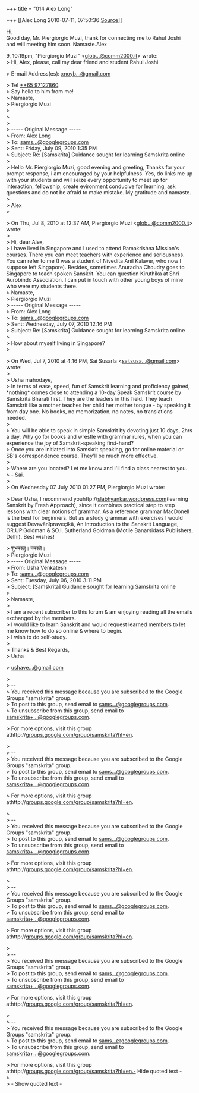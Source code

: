 +++
title = "014 Alex Long"

+++
[[Alex Long	2010-07-11, 07:50:36 [Source](https://groups.google.com/g/samskrita/c/hjxiZE-q9XM)]]



Hi,  
Good day, Mr. Piergiorgio Muzi, thank for connecting me to Rahul Joshi  
and will meeting him soon. Namaste.Alex  

9, 10:19pm, "Piergiorgio Muzi" \<[glob...@comm2000.it]()\> wrote:  
\> Hi, Alex, please, call my dear friend and student Rahul Joshi  

\> E-mail Address(es): [xnoyb...@gmail.com]()  

\> Tel [++65 97127860](tel:+65%209712%207860).  
\> Say hello to him from me!  
\> Namaste,  
\> Piergiorgio Muzi  
\>  
\>  
\>  
\>  ----- Original Message -----  
\>  From: Alex Long  
\>  To: [sams...@googlegroups.com]()  
\>  Sent: Friday, July 09, 2010 1:35 PM  
\>  Subject: Re: \[Samskrita\] Guidance sought for learning Samskrita online  
\>  
\>  Hello Mr. Piergiorgio Muzi, good evening and greeting, Thanks for your prompt response, i am encouraged by your helpfulness. Yes, do links me up with your students and will seize every opportunity to meet up for interaction, fellowship, create evironment conducive for learning, ask questions and do not be afraid to make mistake. My gratitude and namaste.  
\>  
\>  Alex  
\>  

\>  On Thu, Jul 8, 2010 at 12:37 AM, Piergiorgio Muzi \<[glob...@comm2000.it]()\> wrote:  
\>  
\>   Hi, dear Alex,  
\>   I have lived in Singapore and I used to attend Ramakrishna Mission's courses. There you can meet teachers with experience and seriousness. You can refer to me (I was a student of Nivedita Anil Kalaver, who now I suppose left Singapore). Besides, sometimes Anuradha Choudry goes to Singapore to teach spoken Sanskrit. You can question Kiruthika at Shri Aurobindo Association. I can put in touch with other young boys of mine who were my students there.  
\>   Namaste,  
\>   Piergiorgio Muzi  
\>    ----- Original Message -----  
\>    From: Alex Long  
\>    To: [sams...@googlegroups.com]()  
\>    Sent: Wednesday, July 07, 2010 12:16 PM  
\>    Subject: Re: \[Samskrita\] Guidance sought for learning Samskrita online  
\>  
\>    How about myself living in Singapore?  
\>  

\>    On Wed, Jul 7, 2010 at 4:16 PM, Sai Susarla \<[sai.susa...@gmail.com]()\> wrote:  
\>  
\>     Usha mahodaye,  
\>     In terms of ease, speed, fun of Samskrit learning and proficiency gained, \*nothing\* comes close to attending a 10-day Speak Samskrit course by Samskrita Bharati first. They are the leaders in this field. They teach Samskrit like a mother teaches her child her mother tongue - by speaking it from day one. No books, no memorization, no notes, no translations needed.  
\>  
\>     You will be able to speak in simple Samskrit by devoting just 10 days, 2hrs a day. Why go for books and wrestle with grammar rules, when you can experience the joy of Samskrit-speaking first-hand?  
\>     Once you are initiated into Samskrit speaking, go for online material or SB's correspondence course. They'll be much more effective.  
\>  
\>     Where are you located? Let me know and I'll find a class nearest to you.  
\>     - Sai.  
\>  
\>     On Wednesday 07 July 2010 01:27 PM, Piergiorgio Muzi wrote:  

\>      Dear Usha, I recommend youhttp://[slabhyankar.wordpress.com](http://slabhyankar.wordpress.com)(learning Sanskrit by Fresh Approach), since it combines practical step to step lessons with clear notions of grammar. As a reference grammar MacDonell is the best for beginners. But as a study grammar with exercises I would suggest Devavânîpraveçikâ, An Introduction to the Sanskrit Language, OR.UP.Goldman & SO.I. Sutherland Goldman (Motile Banarsidass Publishers, Delhi). Best wishes!  

\>      शुभमस्तु। नमस्ते।  
\>      Piergiorgio Muzi  
\>       ----- Original Message -----  
\>       From: Usha Venkatesh  
\>       To: [sams...@googlegroups.com]()  
\>       Sent: Tuesday, July 06, 2010 3:11 PM  
\>       Subject: \[Samskrita\] Guidance sought for learning Samskrita online  
\>  
\>       Namaste,  
\>  
\>       I am a recent subscriber to this forum & am enjoying reading all the emails exchanged by the members.   
\>       I would like to learn Sanskrit and would request learned members to let me know how to do so online & where to begin.  
\>       I wish to do self-study.  
\>  
\>       Thanks & Best Regards,  
\>       Usha  

\>       [ushave...@gmail.com]()  

\>  
\>       --  
\>       You received this message because you are subscribed to the Google Groups "samskrita" group.  
\>       To post to this group, send email to [sams...@googlegroups.com]().  
\>       To unsubscribe from this group, send email to [samskrita+...@googlegroups.com]().  

\>       For more options, visit this group athttp://[groups.google.com/group/samskrita?hl=en](http://groups.google.com/group/samskrita?hl=en).  

\>  
\>      --  
\>      You received this message because you are subscribed to the Google Groups "samskrita" group.  
\>      To post to this group, send email to [sams...@googlegroups.com]().  
\>      To unsubscribe from this group, send email to [samskrita+...@googlegroups.com]().  

\>      For more options, visit this group athttp://[groups.google.com/group/samskrita?hl=en](http://groups.google.com/group/samskrita?hl=en).  

\>  
\>     --  
\>     You received this message because you are subscribed to the Google Groups "samskrita" group.  
\>     To post to this group, send email to [sams...@googlegroups.com]().  
\>     To unsubscribe from this group, send email to [samskrita+...@googlegroups.com]().  

\>     For more options, visit this group athttp://[groups.google.com/group/samskrita?hl=en](http://groups.google.com/group/samskrita?hl=en).  

\>  
\>    --  
\>    You received this message because you are subscribed to the Google Groups "samskrita" group.  
\>    To post to this group, send email to [sams...@googlegroups.com]().  
\>    To unsubscribe from this group, send email to [samskrita+...@googlegroups.com]().  

\>    For more options, visit this group athttp://[groups.google.com/group/samskrita?hl=en](http://groups.google.com/group/samskrita?hl=en).  

\>  
\>   --  
\>   You received this message because you are subscribed to the Google Groups "samskrita" group.  
\>   To post to this group, send email to [sams...@googlegroups.com]().  
\>   To unsubscribe from this group, send email to [samskrita+...@googlegroups.com]().  

\>   For more options, visit this group athttp://[groups.google.com/group/samskrita?hl=en](http://groups.google.com/group/samskrita?hl=en).  

\>  
\>  --  
\>  You received this message because you are subscribed to the Google Groups "samskrita" group.  
\>  To post to this group, send email to [sams...@googlegroups.com]().  
\>  To unsubscribe from this group, send email to [samskrita+...@googlegroups.com]().  

\>  For more options, visit this group athttp://[groups.google.com/group/samskrita?hl=en.-](http://groups.google.com/group/samskrita?hl=en.-) Hide quoted text -  
\>  
\> - Show quoted text -

